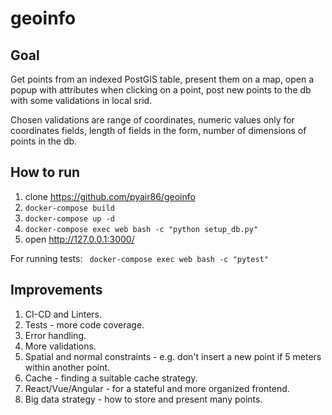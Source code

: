 # geoinfo

## Goal

Get points from an indexed PostGIS table, present them on a map, open a popup with attributes
when clicking on a point, post new points to the db with some validations in local srid.

Chosen validations are range of coordinates, numeric values only for coordinates fields,
length of fields in the form, number of dimensions of points in the db.

## How to run

1. clone https://github.com/pyair86/geoinfo
2. ```docker-compose build```
3. ```docker-compose up -d```
4. ```docker-compose exec web bash -c "python setup_db.py"```
5. open http://127.0.0.1:3000/

For running tests:
``` docker-compose exec web bash -c "pytest"```


## Improvements

1. CI-CD and Linters.
2. Tests - more code coverage.  
3. Error handling.
4. More validations.
5. Spatial and normal constraints - e.g. don't insert a new point if 5 meters within another point.
6. Cache - finding a suitable cache strategy.
7. React/Vue/Angular - for a stateful and more organized frontend.
8. Big data strategy - how to store and present many points.





